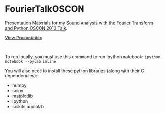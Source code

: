 FourierTalkOSCON
================

Presentation Materials for my [Sound Analysis with the Fourier Transform and Python OSCON 2013 Talk](http://www.oscon.com/oscon2013/public/schedule/detail/28946).

[View Presentation](https://github.com/calebmadrigal/FourierTalkOSCON/blob/master/PRESENTATION_INDEX.md)

<br />

To run locally, you must use this command to run ipython notebook: `ipython notebook --pylab inline`

You will also need to install these python libraries (along with their C dependencies):

* numpy
* scipy
* matplotlib
* ipython
* scikits.audiolab

